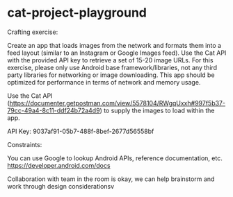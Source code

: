 # cat-project-playground

Crafting exercise:

Create an app that loads images from the network and formats them into a feed layout (similar to an Instagram or Google Images feed). Use the Cat API with the provided API key to retrieve a set of 15-20 image URLs. For this exercise, please only use Android base framework/libraries, not any third party libraries for networking or image downloading. This app should be optimized for performance in terms of network and memory usage. 

Use the Cat API (https://documenter.getpostman.com/view/5578104/RWgqUxxh#997f5b37-79cc-49a4-8c11-ddf24b72a4d9) to supply the images to load within the app. 

API Key: 9037af91-05b7-488f-8bef-2677d56558bf


Constraints:

You can use Google to lookup Android APIs, reference documentation, etc. https://developer.android.com/docs 

Collaboration with team in the room is okay, we can help brainstorm and work through design considerationsv
